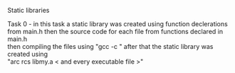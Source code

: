 Static libraries

Task 0 - in this task a static library was created using function declerations
       	 from main.h
	 then the source code for each file from functions declared in main.h  
	 then compiling the files using "gcc -c <file name>"
	 after that the static library was created using <br>
	 "arc rcs libmy.a < and every executable file >"
	 